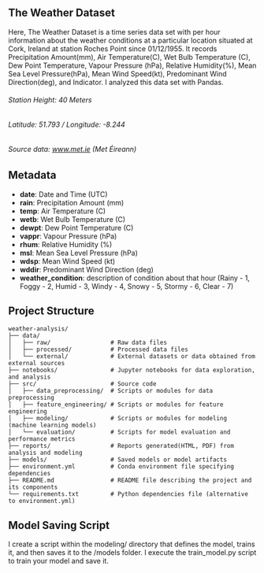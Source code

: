 ## The Weather Dataset

Here, The Weather Dataset is a time series data set with per hour information about the weather conditions at a particular location situated at Cork, Ireland at station Roches Point since 01/12/1955. It records Precipitation Amount(mm), Air Temperature(C), Wet Bulb Temperature (C), Dew Point Temperature, Vapour Pressure (hPa), Relative Humidity(%), Mean Sea Level Pressure(hPa), Mean Wind Speed(kt), Predominant Wind Direction(deg), and Indicator. I analyzed this data set with Pandas. 
###### Station Height: 40 Meters	
###### Latitude: 51.793 / Longitude: -8.244
###### Source data: www.met.ie (Met Éireann)

## Metadata

- **date**: Date and Time (UTC)
- **rain**: Precipitation Amount (mm)
- **temp**: Air Temperature (C)
- **wetb**: Wet Bulb Temperature (C)
- **dewpt**: Dew Point Temperature (C)
- **vappr**: Vapour Pressure (hPa)
- **rhum**: Relative Humidity (%)
- **msl**: Mean Sea Level Pressure (hPa)
- **wdsp**: Mean Wind Speed (kt)
- **wddir**: Predominant Wind Direction (deg)
- **weather_condition**: description of condition about that hour (Rainy - 1, Foggy - 2, Humid - 3, Windy - 4, Snowy - 5, Stormy - 6, Clear - 7)

## Project Structure

```
weather-analysis/
├── data/
│   ├── raw/                 # Raw data files
│   ├── processed/           # Processed data files
│   └── external/            # External datasets or data obtained from external sources
├── notebooks/               # Jupyter notebooks for data exploration, and analysis
├── src/                     # Source code
│   ├── data_preprocessing/  # Scripts or modules for data preprocessing
│   ├── feature_engineering/ # Scripts or modules for feature engineering
│   ├── modeling/            # Scripts or modules for modeling (machine learning models)
│   └── evaluation/          # Scripts for model evaluation and performance metrics
├── reports/                 # Reports generated(HTML, PDF) from analysis and modeling
├── models/                  # Saved models or model artifacts
├── environment.yml          # Conda environment file specifying dependencies
├── README.md                # README file describing the project and its components
└── requirements.txt         # Python dependencies file (alternative to environment.yml)
```

## Model Saving Script

I create a script within the modeling/ directory that defines the model, trains it, and then saves it to the /models folder. I execute the train_model.py script to train your model and save it. 
